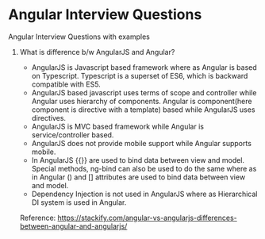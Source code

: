 # Angular Interview Questions
Angular Interview Questions with examples

1. What is difference b/w AngularJS and Angular?
   
   - AngularJS is Javascript based framework where as Angular is based on Typescript. Typescript is a superset of ES6, which is backward compatible with ES5.
   - AngularJS based javascript uses terms of scope and controller while Angular uses hierarchy of components. Angular is component(here component is directive with a template) based while AngularJS uses directives.
   - AngularJS is MVC based framework while Angular is service/controller based.
   - AngularJS does not provide mobile support while Angular supports mobile.
   - In AngularJS {{}} are used to bind data between view and model. Special methods, ng-bind can also be used to do the same where as in Angular () and [] attributes are used to bind data between view and model.
   - Dependency Injection is not used in AngularJS where as Hierarchical DI system is used in Angular.
    
    Reference: https://stackify.com/angular-vs-angularjs-differences-between-angular-and-angularjs/